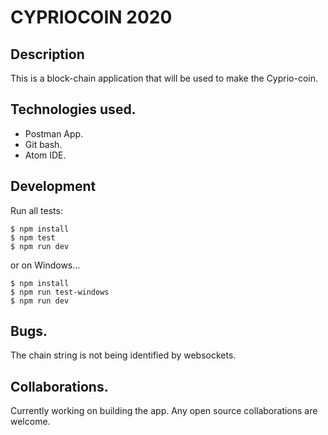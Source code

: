 # CYPRIOCOIN 2020

## Description
This is a block-chain application that will be used to make the Cyprio-coin.

## Technologies used.

* Postman App.
* Git bash.
* Atom IDE.

## Development
Run all tests:

```
$ npm install
$ npm test
$ npm run dev
```
or on Windows...
```
$ npm install
$ npm run test-windows
$ npm run dev
```

## Bugs.
The chain string is not being identified by websockets.

## Collaborations.
Currently working on building the app. Any open source collaborations are welcome.

